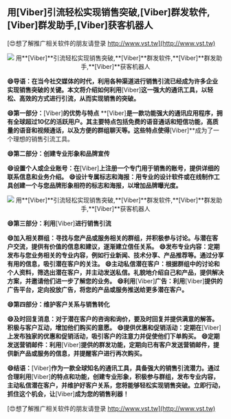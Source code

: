 ## **用**[Viber]**引流轻松实现销售突破,**[Viber]**群发软件,**[Viber]**群发助手,**[Viber]**获客机器人**

[😍想了解推广相关软件的朋友请登录 http://www.vst.tw](http://www.vst.tw)

 <center><img src="https://vst.tw/MP4/tuiguang/png/7.png" alt="用**[Viber]**引流轻松实现销售突破,**[Viber]**群发软件,**[Viber]**群发助手,**[Viber]**获客机器人"></center>

**😄导语：在当今社交媒体的时代，利用各种渠道进行销售引流已经成为许多企业实现销售突破的关键。本文将介绍如何利用**[Viber]**这一强大的通讯工具，以轻松、高效的方式进行引流，从而实现销售的突破。**

**😄第一部分：**[Viber]**的优势与特点**
**[Viber]**是一款功能强大的通讯应用程序，拥有全球超过10亿的活跃用户。其主要特点包括免费的语音通话和短信功能，高质量的语音和视频通话，以及方便的群组聊天等。这些特点使得**[Viber]**成为了一个理想的销售引流工具。

**😄第二部分：创建专业形象和品牌宣传**

**😄设置个人或企业账号：在**[Viber]**上注册一个专门用于销售的账号，提供详细的联系信息和业务介绍。**
**😄设计专属标志和海报：用专业的设计软件或在线制作工具创建一个与您品牌形象相符的标志和海报，以增加品牌曝光度。**

 <center><img src="https://vst.tw/MP4/tuiguang/png/7.png" alt="用**[Viber]**引流轻松实现销售突破,**[Viber]**群发软件,**[Viber]**群发助手,**[Viber]**获客机器人"></center>

**😄第三部分：利用**[Viber]**进行销售引流**

**😄加入相关群组：寻找与您产品或服务相关的群组，并积极参与讨论。与潜在客户交流，提供有价值的信息和建议，逐渐建立信任关系。**
**😄发布专业内容：定期发布与您业务相关的专业内容，例如行业新闻、技术分享、产品推荐等。通过分享有用的信息，吸引潜在客户的关注。**
**😄主动私信潜在客户：根据群组中的讨论和个人资料，筛选出潜在客户，并主动发送私信。礼貌地介绍自己和产品，提供解决方案，并邀请他们进一步了解您的业务。**
**😄利用**[Viber]**广告：利用**[Viber]**提供的广告平台，定向投放广告，将您的产品或服务推送给更多潜在客户。**

**😄第四部分：维护客户关系与销售转化**

**😄及时回复消息：对于潜在客户的咨询和询价，要及时回复并提供满意的解答。积极与客户互动，增加他们购买的意愿。**
**😄提供优惠和促销活动：定期在**[Viber]**上发布独家的优惠和促销活动，吸引客户的注意力并促使他们下单购买。**
**😄定期发送营销邮件：利用**[Viber]**提供的群发功能，定期向已有客户发送营销邮件，提供新产品或服务的信息，并提醒客户进行再次购买。**

**😄结语：**[Viber]**作为一款全球知名的通讯工具，具备强大的销售引流潜力。通过合理利用**[Viber]**的特点和功能，创建专业形象，积极参与群组，发布专业内容，主动私信潜在客户，并维护好客户关系，您将能够轻松实现销售突破。立即行动，抓住这个机会，让**[Viber]**成为您的销售利器！**

[😍想了解推广相关软件的朋友请登录 http://www.vst.tw](http://www.vst.tw)



